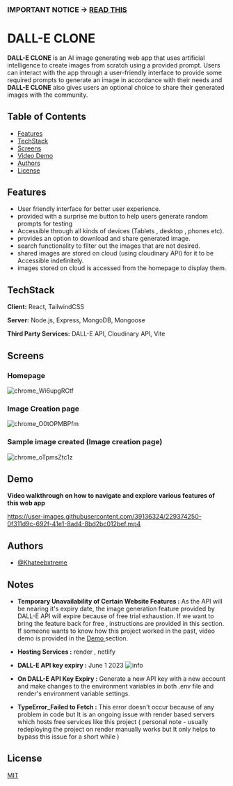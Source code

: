 ### IMPORTANT NOTICE -> [ READ THIS ](#notes)

# DALL-E CLONE

**DALL-E CLONE** is an AI image generating web app that uses artificial intelligence to create images from scratch using a provided prompt. Users can interact with the app through a user-friendly interface to provide some required prompts to generate an image in accordance with their needs and **DALL-E CLONE** also gives users an optional choice to share their generated images with the community.

## Table of Contents
- [Features](#features)
- [TechStack](#techstack)
- [Screens](#screens)
- [Video Demo](#demo)
- [Authors](#authors)
- [License](#license)

## Features

- User friendly interface for better user experience.
- provided with a surprise me button to help users generate random prompts for testing
- Accessible through all kinds of devices (Tablets , desktop , phones etc).
- provides an option to download and share generated image.
- search functionality to filter out the images that are not desired.
- shared images are stored on cloud (using cloudinary API) for it to be Accessible indefinitely.
- images stored on cloud is accessed from the homepage to display them.


## TechStack

**Client:** React, TailwindCSS

**Server:** Node.js, Express, MongoDB, Mongoose

**Third Party Services:** DALL-E API, Cloudinary API, Vite

## Screens

### Homepage

![chrome_Wi6upgRCtf](https://user-images.githubusercontent.com/39136324/229374698-2873d468-9c38-4ce9-acf9-f6e27e7439cf.png)

### Image Creation page

![chrome_O0tOPMBPfm](https://user-images.githubusercontent.com/39136324/229374719-594c32c2-8893-45f9-b354-7daacfd13d83.png)

### Sample image created (Image creation page)

![chrome_oTpmsZtc1z](https://user-images.githubusercontent.com/39136324/229374971-5d736711-d670-4c7e-9a0f-292f3c62b1b8.png)


## Demo

**Video walkthrough on how to navigate and explore various features of this web app**


https://user-images.githubusercontent.com/39136324/229374250-0f311d9c-692f-41e1-8ad4-8bd2bc012bef.mp4




## Authors

- [@Khateebxtreme](https://github.com/Khateebxtreme)

## Notes

- **Temporary Unavailability of Certain Website Features :** As the API will be nearing it's expiry date, the image generation feature provided by DALL-E API will expire because of free trial exhaustion. If we want to bring the feature back for free , instructions are provided in this section. If someone wants to know how this project worked in the past, video demo is provided in the [ Demo ](#demo) section.
- **Hosting Services :** render , netlify
- **DALL-E API key expiry :** June 1 2023 ![info](https://github.com/Khateebxtreme/DALL-E_CLONE/assets/39136324/af2227e9-f89a-436a-be22-6e648ea047ef)

- **On DALL-E API Key Expiry :** Generate a new API key with a new account and make changes to the environment variables in both .env file and render's environment variable settings.
- **TypeError_Failed to Fetch :** This error doesn't occur because of any problem in code but It is an ongoing issue with render based servers which hosts free services like this project ( personal note - usually redeploying the project on render manually works but It only helps to bypass this issue for a short while )

## License

[MIT](https://choosealicense.com/licenses/mit/)
